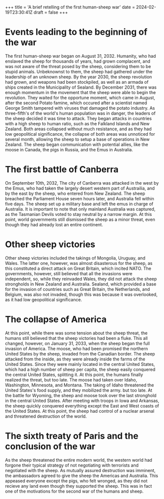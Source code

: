 +++
title = 'A brief retelling of the first human-sheep war'
date = 2024-02-19T23:30:41Z
draft = false
+++

# Events leading to the beginning of the war

The first human-sheep war began on August 31, 2032. Humanity, who had enslaved the sheep for thousands of years, had grown complacent, and was not aware of the threat posed by the sheep, considering them to be stupid animals. Unbeknownst to them, the sheep had gathered under the leadership of an unknown sheep. By the year 2030, the sheep revolution had grown, and weapons had been stockpiled, as well as an armada of ships created in the Municipality of Sealand. By December 2031, there was enough momentum in the movement that the sheep were able to begin the revolution. They waited for the opportune moment, which came in August, after the second Potato famine, which occured after a scientist named George Smith tampered with viruses that damaged the potato industry. As three-fifth's of the world's human population was in danger, the leaders of the sheep decided it was time to attack. They began attacks in countries with a high sheep to human ratio, such as the Falkland Islands and New Zealand. Both areas collapsed without much resistance, and as they had low geopolitical significance, the collapse of both areas was unnoticed for several month, allowing the sheep to setup a base of operations in New Zealand. The sheep began communication with potential allies, like the moose in Canada, the pigs in Russia, and the Emus in Australia. 

# The first battle of Canberra

On September 10th, 2032, The city of Canberra was attacked in the west by the Emus, who had taken the largely desert western part of Austrailia, and by the east by the sheep, who entered from New Zealand. The sheep breached the Parliament House seven hours later, and Australia fell within five days. The sheep set up a military base and left the emus in charge of Australia. It is important to note that only mainland Australia was captured, as the Tasmanian Devils voted to stay neutral by a narrow margin. At this point, world governments still dismissed the sheep as a minor threat, even though they had already lost an entire continent.

# Other sheep victories

Other sheep victories included the takings of Mongolia, Uruguay, and Wales. The latter one, however, was almost disasterous for the sheep, as this constituted a direct attack on Great Britain, which incited NATO. The governments, however, still believed that all the invasions were independent, so, while they reinvaded Wales, they did not attack the sheep strongholds in New Zealand and Australia. Sealand, which provided a base for the invasion of countries such as Great Britain, the Netherlands, and Belgium, was also not invaded, though this was because it was overlooked, as it had low geopolitical significance.

# The collapse of America

At this point, while there was some tension about the sheep threat, the humans still believed that the sheep victories had been a fluke. This all changed, however, on January 31, 2033, when the sheep began the full invasion of America. The moose, who had been promised the northern United States by the sheep, invaded from the Canadian border. The sheep attacked from the inside, as they were already inside the farms of the United States. Since they were mainly located in the central United States, which had a high number of sheep per capita, the sheep easily conquered the central United States, splitting it. At this point, the humans finally realized the threat, but too late. The moose had taken over Idaho, Washington, Minnesota, and Montana. The taking of Idaho threatened the United States's food supply, and they mobilized the army. but too late. At the battle for Wyoming, the sheep and moose took over the last stronghold in the central United States. After meeting with troops in Iowa and Arkansas, the sheep quickly conquered everything except the East and West coasts of the United States. At this point, the sheep had control of a nuclear arsenal and threatened destruction of the world.

# The sixth treaty of Paris and the conclusion of the war

As the sheep threatened the entire modern world, the western world had forgone their typical strategy of not negotiating with terrorists and negotiated with the sheep. As mutually assured destruction was imminent, the ambassadors agreed to give the sheep the Americas and Australia. This appeased everyone except the pigs, who felt wronged, as they did not recieve any land even though they supported the sheep. This was in fact one of the motivations for the second war of the humans and sheep. 
